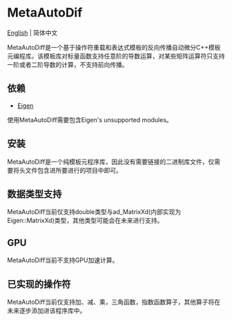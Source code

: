# MetaAutoDif

[English](./README.md) | 简体中文

MetaAutoDiff是一个基于操作符重载和表达式模板的反向传播自动微分C++模板元编程库。该模板库对标量函数支持任意阶的导数运算，对某些矩阵运算符只支持一阶或者二阶导数的计算，不支持前向传播。

## 依赖
- [Eigen](http://eigen.tuxfamily.org/index.php?title=Main_Page)

使用MetaAutoDiff需要包含Eigen's unsupported modules。

## 安装
MetaAutoDiff是一个纯模板元程序库，因此没有需要链接的二进制库文件，仅需要将头文件包含进所要进行的项目中即可。

## 数据类型支持
MetaAutoDiff当前仅支持double类型与ad_MatrixXd(内部实现为Eigen::MatrixXd)类型，其他类型可能会在未来进行支持。

## GPU
MetaAutoDiff当前不支持GPU加速计算。

## 已实现的操作符
MetaAutoDiff当前仅支持加、减、乘，三角函数，指数函数算子，其他算子将在未来逐步添加进该程序库中。